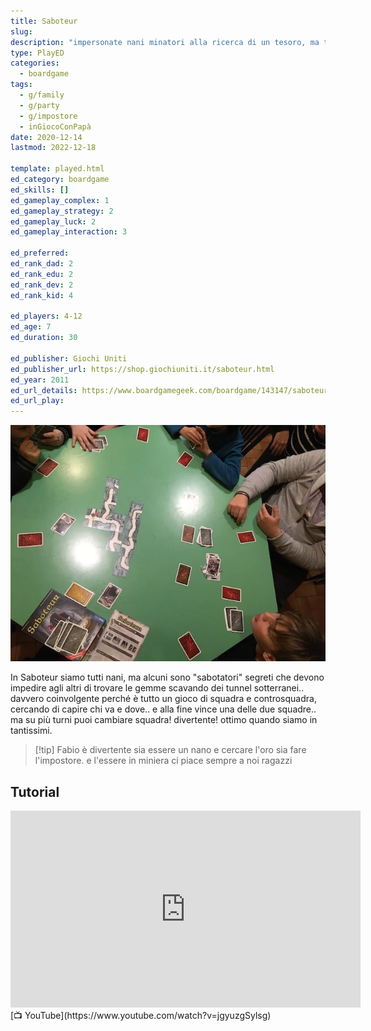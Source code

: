 ```yaml
---
title: Saboteur
slug: 
description: "impersonate nani minatori alla ricerca di un tesoro, ma tra di voi si nascondono sabotatori!"
type: PlayED
categories:
  - boardgame
tags:
  - g/family
  - g/party
  - g/impostore
  - inGiocoConPapà
date: 2020-12-14
lastmod: 2022-12-18

template: played.html
ed_category: boardgame
ed_skills: []
ed_gameplay_complex: 1
ed_gameplay_strategy: 2
ed_gameplay_luck: 2
ed_gameplay_interaction: 3

ed_preferred: 
ed_rank_dad: 2
ed_rank_edu: 2
ed_rank_dev: 2
ed_rank_kid: 4

ed_players: 4-12
ed_age: 7
ed_duration: 30

ed_publisher: Giochi Uniti
ed_publisher_url: https://shop.giochiuniti.it/saboteur.html
ed_year: 2011
ed_url_details: https://www.boardgamegeek.com/boardgame/143147/saboteur-compilation-editions
ed_url_play: 
---
```

 

![](../../assets/img/played/boardgame/saboteur.webp)

In Saboteur siamo tutti nani, ma alcuni sono "sabotatori" segreti che devono impedire agli altri di trovare le gemme scavando dei tunnel sotterranei.. davvero coinvolgente perché è tutto un gioco di squadra e controsquadra, cercando di capire chi va e dove.. e alla fine vince una delle due squadre.. ma su più turni puoi cambiare squadra!
divertente! ottimo quando siamo in tantissimi.

> [!tip] Fabio
> è divertente sia essere un nano e cercare l'oro sia fare l'impostore. e l'essere in miniera ci piace sempre a noi ragazzi

## Tutorial

<iframe width="560" height="315" src="https://www.youtube-nocookie.com/embed/jgyuzgSylsg?si=hX-_4OglVJf5GqD9" title="YouTube video player" frameborder="0" allow="accelerometer; autoplay; clipboard-write; encrypted-media; gyroscope; picture-in-picture; web-share" allowfullscreen></iframe>
[📺 YouTube](https://www.youtube.com/watch?v=jgyuzgSylsg)
